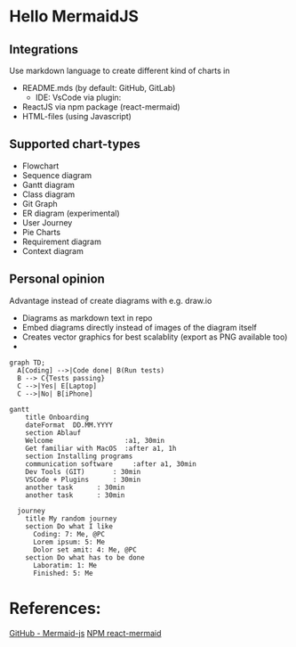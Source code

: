 # Hello MermaidJS


## Integrations
Use markdown language to create different kind of charts in
- README.mds (by default: GitHub, GitLab)
  - IDE: VsCode via plugin: 
- ReactJS via npm package (react-mermaid)
- HTML-files (using Javascript)



## Supported chart-types
- Flowchart
- Sequence diagram
- Gantt diagram
- Class diagram
- Git Graph
- ER diagram (experimental)
- User Journey
- Pie Charts
- Requirement diagram
- Context diagram

## Personal opinion
Advantage instead of create diagrams with e.g. draw.io
- Diagrams as markdown text in repo
- Embed diagrams directly instead of images of the diagram itself
- Creates vector graphics for best scalablity (export as PNG available too)
-

```mermaid
graph TD;
  A[Coding] -->|Code done| B(Run tests)
  B --> C{Tests passing}
  C -->|Yes| E[Laptop]
  C -->|No| B[iPhone]
```

```mermaid
gantt
    title Onboarding
    dateFormat  DD.MM.YYYY
    section Ablauf
    Welcome                  :a1, 30min
    Get familiar with MacOS  :after a1, 1h
    section Installing programs
    communication software     :after a1, 30min
    Dev Tools (GIT)       : 30min
    VSCode + Plugins      : 30min
    another task      : 30min
    another task      : 30min
```

```mermaid 
  journey
    title My random journey
    section Do what I like
      Coding: 7: Me, @PC
      Lorem ipsum: 5: Me
      Dolor set amit: 4: Me, @PC
    section Do what has to be done
      Laboratim: 1: Me
      Finished: 5: Me
```
      


# References:
[GitHub - Mermaid-js](https://mermaid-js.github.io/mermaid/#/)
[NPM react-mermaid](https://www.npmjs.com/package/react-mermaid)